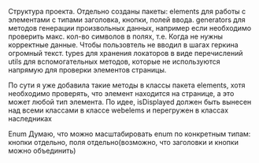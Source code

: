 Структура проекта.
Отдельно созданы пакеты: 
elements для работы с элементами с типами заголовка, кнопки, полей ввода.
generators для методов генерации произвольных данных, например если необходимо проверить макс. кол-во символов в полях, т.е. Когда не нужны корректные данные. Чтобы пользовтель не вводил в шагах геркина огромный текст.
types для хранения локаторов в виде перечислений
utils для вспомогательных методов, которые не используются напрямую для проверки элементов страницы.


По сути я уже добавила такие методы в классы пакета elements, хотя необходимо проверять, что элемент находится на странице, а это может любой тип элемента.
По идее, isDisplayed должен быть вынесен над всеми классами в классе webelems и перегружен в классах наследниках

Enum 
Думаю, что можно масштабировать enum по конкретным типам: кнопки отдельно, поля отдельно(возможно, что заголовки и кнопки можно объединить)

